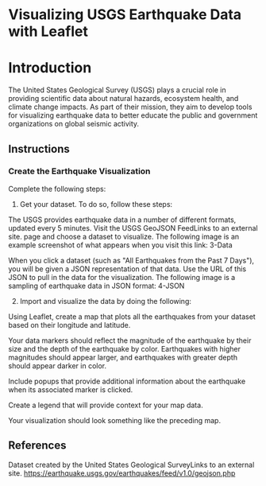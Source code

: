 # Visualizing USGS Earthquake Data with Leaflet

# Introduction
The United States Geological Survey (USGS) plays a crucial role in providing scientific data about natural hazards, ecosystem health, and climate change impacts. As part of their mission, they aim to develop tools for visualizing earthquake data to better educate the public and government organizations on global seismic activity.

## Instructions

### Create the Earthquake Visualization

Complete the following steps:

1. Get your dataset. To do so, follow these steps:

The USGS provides earthquake data in a number of different formats, updated every 5 minutes. Visit the USGS GeoJSON FeedLinks to an external site. page and choose a dataset to visualize. The following image is an example screenshot of what appears when you visit this link:
3-Data

When you click a dataset (such as "All Earthquakes from the Past 7 Days"), you will be given a JSON representation of that data. Use the URL of this JSON to pull in the data for the visualization. The following image is a sampling of earthquake data in JSON format:
4-JSON

2. Import and visualize the data by doing the following:

Using Leaflet, create a map that plots all the earthquakes from your dataset based on their longitude and latitude.

Your data markers should reflect the magnitude of the earthquake by their size and the depth of the earthquake by color. Earthquakes with higher magnitudes should appear larger, and earthquakes with greater depth should appear darker in color.

Include popups that provide additional information about the earthquake when its associated marker is clicked.

Create a legend that will provide context for your map data.

Your visualization should look something like the preceding map.

## References
Dataset created by the United States Geological SurveyLinks to an external site. https://earthquake.usgs.gov/earthquakes/feed/v1.0/geojson.php 
